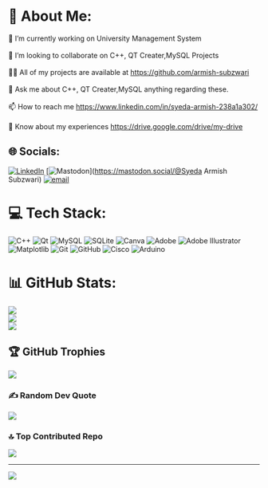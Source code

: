 # 💫 About Me:
🔭 I’m currently working on University Management System<br><br>👯 I’m looking to collaborate on C++, QT Creater,MySQL Projects<br><br>👨‍💻 All of my projects are available at https://github.com/armish-subzwari<br><br>💬 Ask me about C++, QT Creater,MySQL anything regarding these.<br><br>📫 How to reach me https://www.linkedin.com/in/syeda-armish-238a1a302/<br><br>📄 Know about my experiences https://drive.google.com/drive/my-drive


## 🌐 Socials:
[![LinkedIn](https://img.shields.io/badge/LinkedIn-%230077B5.svg?logo=linkedin&logoColor=white)](https://linkedin.com/in/armish-subzwari) [![Mastodon](https://img.shields.io/badge/-MASTODON-%232B90D9?logo=mastodon&logoColor=white)](https://mastodon.social/@Syeda Armish Subzwari) [![email](https://img.shields.io/badge/Email-D14836?logo=gmail&logoColor=white)](mailto:syedaarmish55@gmail.com) 

# 💻 Tech Stack:
![C++](https://img.shields.io/badge/c++-%2300599C.svg?style=for-the-badge&logo=c%2B%2B&logoColor=white) ![Qt](https://img.shields.io/badge/Qt-%23217346.svg?style=for-the-badge&logo=Qt&logoColor=white) ![MySQL](https://img.shields.io/badge/mysql-4479A1.svg?style=for-the-badge&logo=mysql&logoColor=white) ![SQLite](https://img.shields.io/badge/sqlite-%2307405e.svg?style=for-the-badge&logo=sqlite&logoColor=white) ![Canva](https://img.shields.io/badge/Canva-%2300C4CC.svg?style=for-the-badge&logo=Canva&logoColor=white) ![Adobe](https://img.shields.io/badge/adobe-%23FF0000.svg?style=for-the-badge&logo=adobe&logoColor=white) ![Adobe Illustrator](https://img.shields.io/badge/adobe%20illustrator-%23FF9A00.svg?style=for-the-badge&logo=adobe%20illustrator&logoColor=white) ![Matplotlib](https://img.shields.io/badge/Matplotlib-%23ffffff.svg?style=for-the-badge&logo=Matplotlib&logoColor=black) ![Git](https://img.shields.io/badge/git-%23F05033.svg?style=for-the-badge&logo=git&logoColor=white) ![GitHub](https://img.shields.io/badge/github-%23121011.svg?style=for-the-badge&logo=github&logoColor=white) ![Cisco](https://img.shields.io/badge/cisco-%23049fd9.svg?style=for-the-badge&logo=cisco&logoColor=black) ![Arduino](https://img.shields.io/badge/-Arduino-00979D?style=for-the-badge&logo=Arduino&logoColor=white)
# 📊 GitHub Stats:
![](https://github-readme-stats.vercel.app/api?username=armish-subzwari&theme=dark&hide_border=false&include_all_commits=true&count_private=false)<br/>
![](https://nirzak-streak-stats.vercel.app/?user=armish-subzwari&theme=dark&hide_border=false)<br/>
![](https://github-readme-stats.vercel.app/api/top-langs/?username=armish-subzwari&theme=dark&hide_border=false&include_all_commits=true&count_private=false&layout=compact)

## 🏆 GitHub Trophies
![](https://github-profile-trophy.vercel.app/?username=armish-subzwari&theme=radical&no-frame=false&no-bg=true&margin-w=4)

### ✍️ Random Dev Quote
![](https://quotes-github-readme.vercel.app/api?type=horizontal&theme=radical)

### 🔝 Top Contributed Repo
![](https://github-contributor-stats.vercel.app/api?username=armish-subzwari&limit=5&theme=dark&combine_all_yearly_contributions=true)

---
[![](https://visitcount.itsvg.in/api?id=armish-subzwari&icon=0&color=0)](https://visitcount.itsvg.in)

<!-- Proudly created with GPRM ( https://gprm.itsvg.in ) -->
